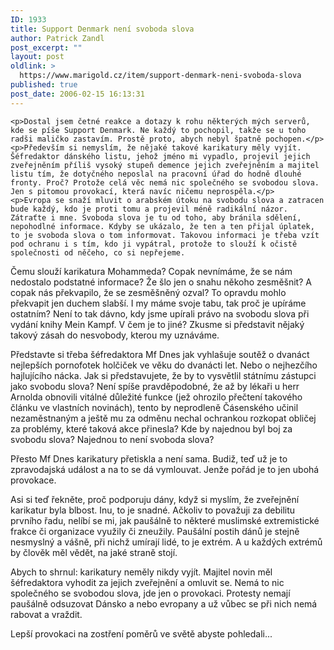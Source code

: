 ```yaml
---
ID: 1933
title: Support Denmark není svoboda slova
author: Patrick Zandl
post_excerpt: ""
layout: post
oldlink: >
  https://www.marigold.cz/item/support-denmark-neni-svoboda-slova
published: true
post_date: 2006-02-15 16:13:31
---
```

	<p>Dostal jsem četné reakce a dotazy k rohu některých mých serverů, kde se píše Support Denmark. Ne každý to pochopil, takže se u toho radši maličko zastavím. Prostě proto, abych nebyl špatně pochopen.</p>
	<p>Především si nemyslím, že nějaké takové karikatury měly vyjít. Šéfredaktor dánského listu, jehož jméno mi vypadlo, projevil jejich zveřejněním příliš vysoký stupeň demence jejich zveřejněním a majitel listu tím, že dotyčného neposlal na pracovní úřad do hodně dlouhé fronty. Proč? Protože celá věc nemá nic společného se svobodou slova. Jen s pitomou provokací, která navíc ničemu neprospěla.</p>
	<p>Evropa se snaží mluvit o arabském útoku na svobodu slova a zatracen bude každý, kdo je proti tomu a projevil méně radikální názor. Zátraťte i mne. Svoboda slova je tu od toho, aby bránila sdělení, nepohodlné informace. Kdyby se ukázalo, že ten a ten přijal úplatek, to je svoboda slova o tom informovat. Takovou informaci je třeba vzít pod ochranu i s tím, kdo ji vypátral, protože to slouží k očistě společnosti od něčeho, co si nepřejeme. 
Čemu slouží karikatura Mohammeda? Copak nevnímáme, že se nám nedostalo podstatné informace? Že šlo jen o snahu někoho zesměšnit? A copak nás překvapilo, že se zesměšněný ozval? To opravdu mohlo překvapit jen duchem slabší. 
I my máme svoje tabu, tak proč je upíráme ostatním? Není to tak dávno, kdy jsme upírali právo na svobodu slova při vydání knihy Mein Kampf. V čem je to jiné? Zkusme si představit nějaký takový zásah do nesvobody, kterou my uznáváme.</p>
	<p>Představte si třeba šéfredaktora Mf Dnes jak vyhlašuje soutěž o dvanáct nejlepších pornofotek holčiček ve věku do dvanácti let. Nebo o nejhezčího hajlujícího nácka. Jak si představujete, že by to vysvětlil státnímu zástupci jako svobodu slova? Není spíše pravděpodobné, že až by lékaři u herr Arnolda obnovili vitálné důležité funkce (jež ohrozilo přečtení takového článku ve vlastních novinách), tento by neprodleně Čásenského učinil nezaměstnaným a ještě mu za odměnu nechal ochrankou rozkopat obličej za problémy, které taková akce přinesla?  Kde by najednou byl boj za svobodu slova? Najednou to není svoboda slova?</p>
	<p>Přesto Mf Dnes karikatury přetiskla a není sama. Budiž, teď už je to zpravodajská událost a na to se dá vymlouvat. Jenže pořád je to jen ubohá provokace.</p>
	<p>Asi si teď řekněte, proč podporuju dány, když si myslím, že zveřejnění karikatur byla blbost. Inu, to je snadné. Ačkoliv to považuji za debilitu prvního řadu, nelíbí se mi, jak paušálně to některé muslimské extremistické frakce či organizace využily či zneužily. Paušální postih dánů je stejně nesmyslný a vášně, při nichž umírají lidé, to je extrém. A u každých extrémů by člověk měl vědět, na jaké straně stojí.</p>
	<p>Abych to shrnul: karikatury neměly nikdy vyjít. Majitel novin měl šéfredaktora vyhodit za jejich zveřejnění a omluvit se. Nemá to nic společného se svobodou slova, jde jen o provokaci. Protesty nemají paušálně odsuzovat Dánsko a nebo evropany a už vůbec se při nich nemá rabovat a vraždit.</p>
	<p>Lepší provokaci na zostření poměrů ve světě abyste pohledali...
</p>